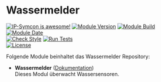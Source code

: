 # Wassermelder

[![IP-Symcon is awesome!](https://img.shields.io/badge/IP--Symcon-5.5-blue.svg)](https://www.symcon.de)
[![Module Version](https://img.shields.io/badge/Module_Version-1.00-blue.svg)]()
[![Module Build](https://img.shields.io/badge/Module_Build-5-blue.svg)]()
[![Module Date](https://img.shields.io/badge/Module_Date-20210517-blue.svg)]()  
[![Check Style](https://github.com/ubittner/Wassermelder/workflows/Check%20Style/badge.svg)](https://github.com/ubittner/Wassermelder/actions)
[![Run Tests](https://github.com/ubittner/Wassermelder/workflows/Run%20Tests/badge.svg)](https://github.com/ubittner/Wassermelder/actions)  
[![License](https://img.shields.io/badge/License-CC%20BY--NC--SA%204.0-green.svg)](https://creativecommons.org/licenses/by-nc-sa/4.0/)

Folgende Module beinhaltet das Wassermelder Repository:

- __Wassermelder__ ([Dokumentation](Wassermelder))  
  Dieses Modul überwacht Wassersensoren.